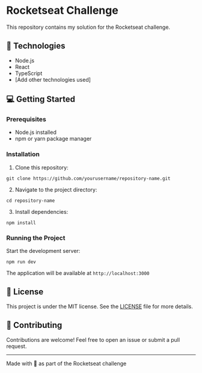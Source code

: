 # Rocketseat Challenge

This repository contains my solution for the Rocketseat challenge.

## 🚀 Technologies

- Node.js
- React
- TypeScript
- [Add other technologies used]

## 💻 Getting Started

### Prerequisites

- Node.js installed
- npm or yarn package manager

### Installation

1. Clone this repository:

`git clone https://github.com/yourusername/repository-name.git`

2. Navigate to the project directory:

`cd repository-name`

3. Install dependencies:

`npm install`

### Running the Project

Start the development server:

`npm run dev`

The application will be available at `http://localhost:3000`

## 📝 License

This project is under the MIT license. See the [LICENSE](LICENSE.md) file for more details.

## 🤝 Contributing

Contributions are welcome! Feel free to open an issue or submit a pull request.

---

Made with 💜 as part of the Rocketseat challenge
